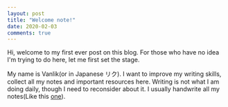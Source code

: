 ```yaml
---
layout: post
title: "Welcome note!"
date: 2020-02-03
comments: true
---
```


Hi, welcome to my first ever post on this blog. For those who have no idea I'm trying to do here, let me first set the stage. 

My name is Vanlik(or in Japanese リク). I want to improve my writing skills, collect all my notes and important resources here. Writing is not what I am doing daily, though I need to reconsider about it. I usually handwrite all my notes(Like this [one](https://drive.google.com/file/d/13H_1X5MR2p4hoSaOnkcxW446eN044wbd/view)). 
